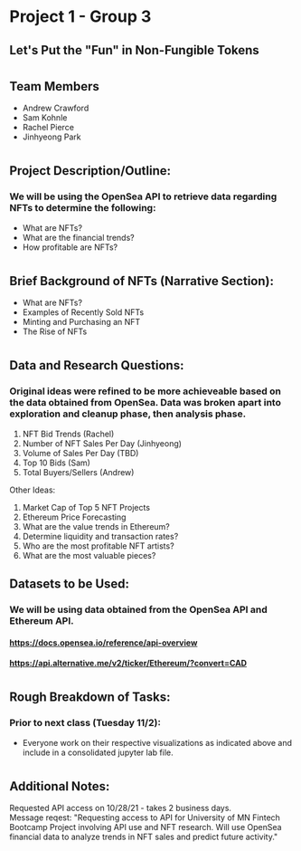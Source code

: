 # Project 1 - Group 3

## Let's Put the "Fun" in Non-Fungible Tokens

#

## Team Members
- Andrew Crawford
- Sam Kohnle
- Rachel Pierce
- Jinhyeong Park

#

## Project Description/Outline:

### We will be using the OpenSea API to retrieve data regarding NFTs to determine the following:
- What are NFTs?
- What are the financial trends?
- How profitable are NFTs?

#

## Brief Background of NFTs (Narrative Section):
- What are NFTs?
- Examples of Recently Sold NFTs
- Minting and Purchasing an NFT
- The Rise of NFTs 

#

##  Data and Research Questions:
### Original ideas were refined to be more achieveable based on the data obtained from OpenSea.  Data was broken apart into exploration and cleanup phase, then analysis phase.
1. NFT Bid Trends (Rachel)
2. Number of NFT Sales Per Day (Jinhyeong)
1. Volume of Sales Per Day (TBD)
2. Top 10 Bids (Sam)
1. Total Buyers/Sellers (Andrew)


Other Ideas:


1. Market Cap of Top 5 NFT Projects
2. Ethereum Price Forecasting
1. What are the value trends in Ethereum? 
2. Determine liquidity and transaction rates?
2. Who are the most profitable NFT artists?
1. What are the most valuable pieces?



## Datasets to be Used:
### We will be using data obtained from the OpenSea API and Ethereum API.
#### https://docs.opensea.io/reference/api-overview
#### https://api.alternative.me/v2/ticker/Ethereum/?convert=CAD


#

## Rough Breakdown of Tasks:
### Prior to next class (Tuesday 11/2):
- Everyone work on their respective visualizations as indicated above and include in a consolidated jupyter lab file.

#

## Additional Notes:
Requested API access on 10/28/21 - takes 2 business days.  
Message reqest: "Requesting access to API for University of MN Fintech Bootcamp Project involving API use and NFT research.  Will use OpenSea financial data to analyze trends in NFT sales and predict future activity."
